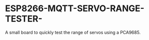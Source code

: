 # ESP8266-MQTT-SERVO-RANGE-TESTER-
A small board to quickly test the range of servos using a PCA9685.

